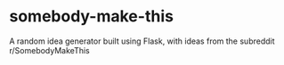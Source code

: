 # somebody-make-this
A random idea generator built using Flask, with ideas from the subreddit r/SomebodyMakeThis
